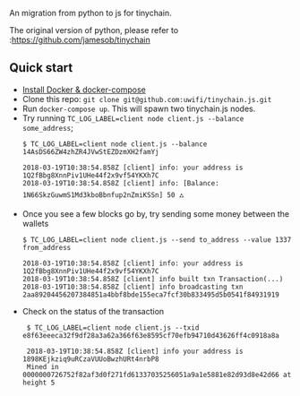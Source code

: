 An migration from python to js for tinychain.

The original version of python, please refer to :https://github.com/jamesob/tinychain

## Quick start

- [Install Docker & docker-compose](https://www.docker.com/community-edition#/download)
- Clone this repo: `git clone git@github.com:uwifi/tinychain.js.git`
- Run `docker-compose up`. This will spawn two tinychain.js nodes.
- Try running `TC_LOG_LABEL=client node client.js --balance some_address`;
    ```
    $ TC_LOG_LABEL=client node client.js --balance 14AsDS66ZW4zhZR4JVwStEZDzmXH2famYj

    2018-03-19T10:38:54.858Z [client] info: your address is 1Q2fBbg8XnnPiv1UHe44f2x9vf54YKXh7C
    2018-03-19T10:38:54.858Z [client] info: [Balance: 1N66SkzGuwmS1Md3kboBbnfup2nZmiKSSn] 50 ⛼
    ```
- Once you see a few blocks go by, try sending some money between the wallets
    ```
    $ TC_LOG_LABEL=client node client.js --send to_address --value 1337 from_address

    2018-03-19T10:38:54.858Z [client] info: your address is 1Q2fBbg8XnnPiv1UHe44f2x9vf54YKXh7C
    2018-03-19T10:38:54.858Z [client] info built txn Transaction(...)
    2018-03-19T10:38:54.858Z [client] info broadcasting txn 2aa89204456207384851a4bbf8bde155eca7fcf30b833495d5b0541f84931919
    ```
- Check on the status of the transaction
    ```
     $ TC_LOG_LABEL=client node client.js --txid e8f63eeeca32f9df28a3a62a366f63e8595cf70efb94710d43626ff4c0918a8a

     2018-03-19T10:38:54.858Z [client] info your address is 1898KEjkziq9uRCzaVUUoBwzhURt4nrbP8
     Mined in 0000000726752f82af3d0f271fd61337035256051a9a1e5881e82d93d8e42d66 at height 5
    ```
